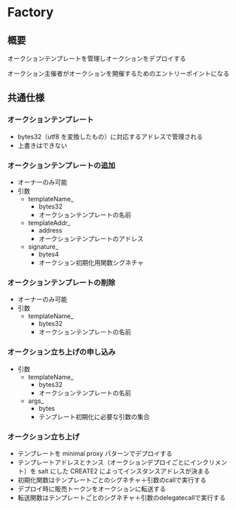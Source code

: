 # Factory

## 概要

オークションテンプレートを管理しオークションをデプロイする

オークション主催者がオークションを開催するためのエントリーポイントになる

## 共通仕様

### オークションテンプレート

- bytes32（utf8 を変換したもの）に対応するアドレスで管理される
- 上書きはできない

### オークションテンプレートの追加

- オーナーのみ可能
- 引数
  - templateName\_
    - bytes32
    - オークションテンプレートの名前
  - templateAddr\_
    - address
    - オークションテンプレートのアドレス
  - signature\_
    - bytes4
    - オークション初期化用関数シグネチャ

### オークションテンプレートの削除

- オーナーのみ可能
- 引数
  - templateName\_
    - bytes32
    - オークションテンプレートの名前

### オークション立ち上げの申し込み

- 引数
  - templateName\_
    - bytes32
    - オークションテンプレートの名前
  - args_
    - bytes
    - テンプレート初期化に必要な引数の集合

### オークション立ち上げ

- テンプレートを minimal proxy パターンでデプロイする
- テンプレートアドレスとナンス（オークションデプロイごとにインクリメント）を salt にした CREATE2 によってインスタンスアドレスが決まる
- 初期化関数はテンプレートごとのシグネチャ＋引数のcallで実行する
- デプロイ時に販売トークンをオークションに転送する
- 転送関数はテンプレートごとのシグネチャ＋引数のdelegatecallで実行する
